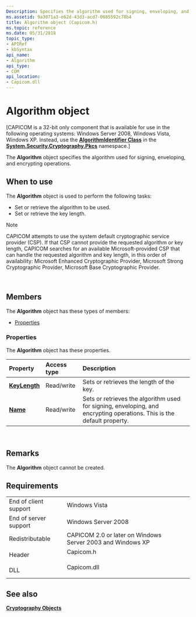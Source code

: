 ```yaml
---
Description: Specifies the algorithm used for signing, enveloping, and encrypting operations.
ms.assetid: 9a3071a3-e62d-43d3-acd7-0685592c78b4
title: Algorithm object (Capicom.h)
ms.topic: reference
ms.date: 05/31/2018
topic_type: 
- APIRef
- kbSyntax
api_name: 
- Algorithm
api_type: 
- COM
api_location: 
- Capicom.dll
---
```


# Algorithm object

\[CAPICOM is a 32-bit only component that is available for use in the following operating systems: Windows Server 2008, Windows Vista, Windows XP. Instead, use the [**AlgorithmIdentifier Class**](/dotnet/api/system.security.cryptography.pkcs.algorithmidentifier?view=dotnet-plat-ext-3.1&preserve-view=true) in the [**System.Security.Cryptography.Pkcs**](/dotnet/api/system.security.cryptography.pkcs?view=dotnet-plat-ext-3.1&preserve-view=true) namespace.\]

The **Algorithm** object specifies the algorithm used for signing, enveloping, and encrypting operations.

## When to use

The **Algorithm** object is used to perform the following tasks:

-   Set or retrieve the algorithm to be used.
-   Set or retrieve the key length.

> [!Note]  
> CAPICOM attempts to use the system default cryptographic service provider (CSP). If that CSP cannot provide the requested algorithm or key length, CAPICOM searches for an available Microsoft-provided CSP that can handle the requested algorithm and key length, in this order of availability: Microsoft Enhanced Cryptographic Provider, Microsoft Strong Cryptographic Provider, Microsoft Base Cryptographic Provider.

 

## Members

The **Algorithm** object has these types of members:

-   [Properties](#properties)

### Properties

The **Algorithm** object has these properties.



| Property                                            | Access type           | Description                                                                                                                       |
|:----------------------------------------------------|:----------------------|:----------------------------------------------------------------------------------------------------------------------------------|
| [**KeyLength**](algorithm-keylength.md)<br/> | Read/write<br/> | Sets or retrieves the length of the key.<br/>                                                                               |
| [**Name**](algorithm-name.md)<br/>           | Read/write<br/> | Sets or retrieves the algorithm used for signing, enveloping, and encrypting operations. This is the default property.<br/> |



 

## Remarks

The **Algorithm** object cannot be created.

## Requirements



|                                  |                                                                                        |
|----------------------------------|----------------------------------------------------------------------------------------|
| End of client support<br/> | Windows Vista<br/>                                                               |
| End of server support<br/> | Windows Server 2008<br/>                                                         |
| Redistributable<br/>       | CAPICOM 2.0 or later on Windows Server 2003 and Windows XP<br/>                  |
| Header<br/>                | <dl> <dt>Capicom.h</dt> </dl>   |
| DLL<br/>                   | <dl> <dt>Capicom.dll</dt> </dl> |



## See also

<dl> <dt>

[**Cryptography Objects**](cryptography-objects.md)
</dt> </dl>

 

 
